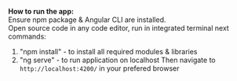 **How to run the app:**  
Ensure npm package & Angular CLI are installed.  
Open source code in any code editor, run in integrated terminal next commands:  
1. "npm install" - to install all required modules & libraries
2. "ng serve" - to run application on localhost
Then navigate to `http://localhost:4200/` in your prefered browser
